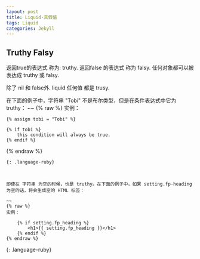 ```yaml
---
layout: post
title: Liquid-真假值
tags: Liquid
categories: Jekyll
---
```



## Truthy Falsy
返回true的表达式 称为:  truthy.
返回false 的表达式 称为 falsy.
任何对象都可以被表达成 truthy 或 falsy.

除了 nil 和 false外.
liquid 任何值 都是 trusy.




在下面的例子中，字符串 "Tobi" 不是布尔类型，但是在条件表达式中它为 truthy：
\~\~
{% raw %}
实例：

	{% assign tobi = "Tobi" %}
	
	{% if tobi %}
	    this condition will always be true.
	{% endif %}
{% endraw %}
~~~
{: .language-ruby}



即使在 字符串 为空的时候，也是 truthy。在下面的例子中，如果 setting.fp-heading 为空的话，将会生成空的 HTML 标签：

~~
{% raw %}
实例：

    {% if setting.fp_heading %}
        <h1>{{ setting.fp_heading }}</h1>
    {% endif %}
{% endraw %}
~~~
{: .language-ruby}



